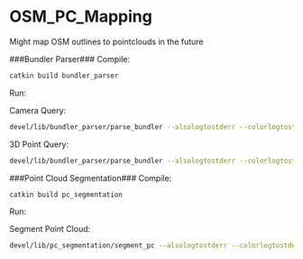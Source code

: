 # OSM_PC_Mapping
Might map OSM outlines to pointclouds in the future

###Bundler Parser###
Compile: 
```bash
catkin build bundler_parser
```

Run:

Camera Query:

```bash
devel/lib/bundler_parser/parse_bundler --alsologtostderr --colorlogtostderr --file=[full_path]/file_name.out --query=camera --indices="1 3 12"
```
3D Point Query:

```bash
devel/lib/bundler_parser/parse_bundler --alsologtostderr --colorlogtostderr --file=[full_path]/file_name.out --query=3dpoint --indices="1 5 8"
```


###Point Cloud Segmentation###
Compile: 
```bash 
catkin build pc_segmentation
```

Run:

Segment Point Cloud:

```bash
devel/lib/pc_segmentation/segment_pc --alsologtostderr --colorlogtostderr --bundler_file=[full_path]/file_name.out --outline_file=[storage_path] --show_cameras=true --show_cloud=true --show_normals=false --segmentation_threshold=0.001 --search_radius=0.4
```
